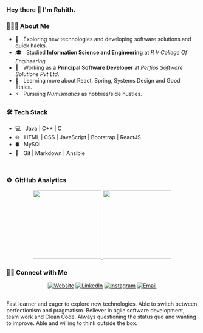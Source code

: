 <!--
### Hi there 👋
-->

<!--
**rohith94/rohith94** is a ✨ _special_ ✨ repository because its `README.md` (this file) appears on your GitHub profile.

Here are some ideas to get you started:

- 🔭 I’m currently working on ...
- 🌱 I’m currently learning ...
- 👯 I’m looking to collaborate on ...
- 🤔 I’m looking for help with ...
- 💬 Ask me about ...
- 📫 How to reach me: ...
- 😄 Pronouns: ...
- ⚡ Fun fact: ...
-->

### Hey there 👋 I'm Rohith.

### 👨🏻‍💻 About Me 

- 🤔 &nbsp; Exploring new technologies and developing software solutions and quick hacks.
- 🎓 &nbsp; Studied **Information Science and Engineering** at *R V College Of Engineering*.
- 💼 &nbsp; Working as a **Principal Software Developer** at *Perfios Software Solutions Pvt Ltd*.
- 🌱 &nbsp; Learning more about React, Spring, Systems Design and Good Ethics.
- ⚡ &nbsp; Pursuing *Numismatics* as hobbies/side hustles.

### 🛠 Tech Stack

- 💻 &nbsp;  Java | C++ | C
- 🌐 &nbsp; HTML | CSS | JavaScript | Bootstrap | ReactJS
- 🛢 &nbsp; MySQL 
- 🔧 &nbsp; Git | Markdown | Ansible 
<br/>

### ⚙️ &nbsp;GitHub Analytics

<p align="center">
<a href="https://github.com/rohith94">
  <img height="180em" src="https://github-readme-stats-eight-theta.vercel.app/api?username=rohith94&show_icons=true&theme=react&include_all_commits=true&count_private=true "/>
  <img height="180em" src="https://github-readme-stats-eight-theta.vercel.app/api/top-langs/?username=rohith94&layout=compact&theme=react"/>
</a>

<h3> 🤝🏻 Connect with Me </h3>

<p align="center">
<a href="https://www.mrohith.com/" target="_blank"><img alt="Website" src="https://img.shields.io/badge/Website-www.mrohith.com-blue?style=flat-square&logo=google-chrome"></a>
<a href="https://www.linkedin.com/in/rohithmahesh/" target="_blank"><img alt="LinkedIn" src="https://img.shields.io/badge/LinkedIn-Rohith%20M-blue?style=flat-square&logo=linkedin"></a>
<a href="https://www.instagram.com/rohith_m94/" target="_blank"><img alt="Instagram" src="https://img.shields.io/badge/Instagram-rohith_m94-blue?style=flat-square&logo=instagram"></a>
<a href="mailto:rohith.m94@gmail.com"><img alt="Email" src="https://img.shields.io/badge/Email-rohith.m94@gmail.com-blue?style=flat-square&logo=gmail"></a>
</p>

<!-- ⭐️ From [rohith94](https://github.com/rohith94) --!>
<br/>
Fast learner and eager to explore new technologies. Able to switch between perfectionism and pragmatism. Believer in agile software development, team work and Clean Code. Always questioning the status quo and wanting to improve. Able and willing to think outside the box.
